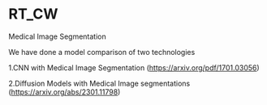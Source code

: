 # RT_CW
Medical Image Segmentation 

We have done a model comparison of two technologies


1.CNN with Medical Image Segmentation (https://arxiv.org/pdf/1701.03056)

2.Diffusion Models with Medical Image segmentations (https://arxiv.org/abs/2301.11798)




